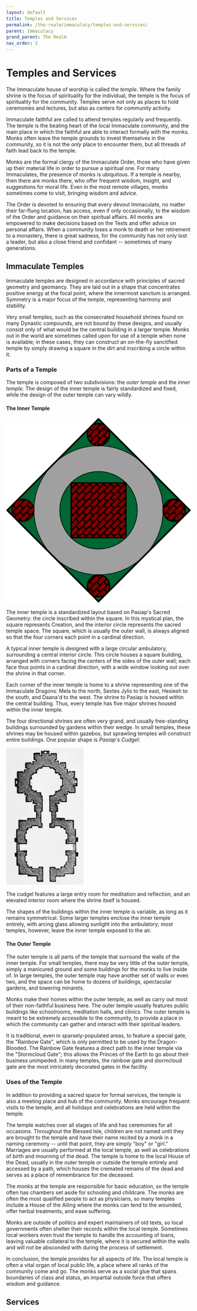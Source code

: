 ```yaml
---
layout: default
title: Temples and Services
permalink: /the-realm/immaculacy/temples-and-services/
parent: Immaculacy
grand_parent: The Realm
nav_order: 2
---
```


# Temples and Services

The Immaculate house of worship is called the _temple_. Where the family shrine
is the focus of spirituality for the individual, the temple is the focus of
spirituality for the community. Temples serve not only as places to hold
ceremonies and lectures, but also as centers for community activity.

Immaculate faithful are called to attend temples regularly and frequently. The
temple is the beating heart of the local Immaculate community, and the main
place in which the faithful are able to interact formally with the monks. Monks
often leave the temple grounds to invest themselves in the community, so it is
not the _only_ place to encounter them, but all threads of faith lead back to
the temple.

Monks are the formal clergy of the Immaculate Order, those who have given up
their material life in order to pursue a spiritual one. For many Immaculates,
the presence of monks is ubiquitous. If a temple is nearby, then there are monks
there, who offer frequent wisdom, insight, and suggestions for moral life. Even
in the most remote villages, monks sometimes come to visit, bringing wisdom and
advice.

The Order is devoted to ensuring that every devout Immaculate, no matter their
far-flung location, has access, even if only occasionally, to the wisdom of the
Order and guidance on their spiritual affairs. All monks are empowered to make
decisions based on the Texts and offer advice on personal affairs. When a
community loses a monk to death or her retirement to a monastery, there is great
sadness, for the community has not only lost a leader, but also a close friend
and confidant -- sometimes of many generations.

## Immaculate Temples

Immaculate temples are designed in accordance with principles of sacred geometry
and geomancy. They are laid out in a shape that concentrates positive energy
at the focal point, where the innermost sanctum is arranged. Symmetry is a
major focus of the temple, representing harmony and stability.

Very small temples, such as the consecrated household shrines found on many
Dynastic compounds, are not bound by these designs, and usually consist only of
what would be the central building in a larger temple. Monks out in the world
are sometimes called upon for use of a temple when none is available; in these
cases, they can construct an on-the-fly sanctified temple by simply drawing a
square in the dirt and inscribing a circle within it.

### Parts of a Temple

The temple is composed of two subdivisions: the _outer temple_ and the _inner_
_temple_. The design of the inner temple is fairly standardized and fixed, while
the design of the outer temple can vary wildly.

#### The Inner Temple

![Diagram of the Inner Temple](../../../assets/immaculacy/immaculate-temple.png)

The inner temple is a standardized layout based on Pasiap's Sacred Geometry: the
circle inscribed within the square. In this mystical plan, the square represents
Creation, and the interior circle represents the sacred temple space. The
square, which is usually the outer wall, is always aligned so that the four
corners each point in a cardinal direction.

A typical inner temple is designed with a large circular ambulatory, surrounding
a central interior circle. This circle houses a square building, arranged with
corners facing the centers of the sides of the outer wall; each face thus points
in a cardinal direction, with a wide window looking out over the shrine in that
corner.

Each corner of the inner temple is home to a shrine representing one of the
Immaculate Dragons: Mela to the north, Sextes Jylis to the east, Hesiesh to the
south, and Daana'd to the west. The shrine to Pasiap is housed within the
central building. Thus, every temple has five major shrines housed within the
inner temple.

The four directional shrines are often very grand, and usually free-standing
buildings surrounded by gardens within their wedge. In small temples, these
shrines may be housed within gazebos, but sprawling temples will construct
entire buildings. One popular shape is _Pasiap's Cudgel_:

![Pasiap's Cudgel](../../../assets/immaculacy/pasiaps-cudgel.png)

The cudgel features a large entry room for meditation and reflection, and an
elevated interior room where the shrine itself is housed.

The shapes of the buildings within the inner temple is variable, as long as it
remains symmetrical. Some larger temples enclose the inner temple entirely, with
arcing glass allowing sunlight into the ambulatory; most temples, however, leave
the inner temple exposed to the air.

#### The Outer Temple

The outer temple is all parts of the temple that surround the walls of the inner
temple. For small temples, there may be very little of the outer temple, simply
a manicured ground and some buildings for the monks to live inside of. In large
temples, the outer temple may have another set of walls or even two, and the
space can be home to dozens of buildings, spectacular gardens, and towering
minarets.

Monks make their homes within the outer temple, as well as carry out most of
their non-faithful business here. The outer temple usually features public
buildings like schoolrooms, meditation halls, and clinics. The outer temple is
meant to be extremely accessible to the community, to provide a place in which
the community can gather and interact with their spiritual leaders.

It is traditional, even in sparsely-populated areas, to feature a special gate,
the "Rainbow Gate", which is only permitted to be used by the Dragon-Blooded.
The Rainbow Gate features a direct path to the inner temple via the "Stormcloud
Gate"; this allows the Princes of the Earth to go about their business
unimpeded. In many temples, the rainbow gate and stormcloud gate are the most
intricately decorated gates in the facility.

### Uses of the Temple

In addition to providing a sacred space for formal services, the temple is also
a meeting place and hub of the community. Monks encourage frequent visits to the
temple, and all holidays and celebrations are held within the temple.

The temple watches over all stages of life and has ceremonies for all occasions.
Throughout the Blessed Isle, children are not named until they are brought to
the temple and have their name recited by a monk in a naming ceremony -- until
that point, they are simply "boy" or "girl." Marriages are usually performed at
the local temple, as well as celebrations of birth and mourning of the dead. The
temple is home to the local House of the Dead, usually in the outer temple or
outside the temple entirely and accessed by a path, which houses the cremated
remains of the dead and serves as a place of remembrance for the deceased.

The monks at the temple are responsible for basic education, so the temple often
has chambers set aside for schooling and childcare. The monks are often the most
qualified people to act as physicians, so many temples include a House of the
Ailing where the monks can tend to the wounded, offer herbal treatments, and
ease suffering.

Monks are outside of politics and expert maintainers of old texts, so local
governments often shelter their records within the local temple. Sometimes local
workers even trust the temple to handle the accounting of loans, leaving
valuable collateral to the temple, where it is secured within the walls and will
not be absconded with during the process of settlement.

In conclusion, the temple provides for all aspects of life. The local temple is
often a vital organ of local public life, a place where all ranks of the
community come and go. The monks serve as a social glue that spans boundaries of
class and status, an impartial outside force that offers wisdom and guidance.

## Services
